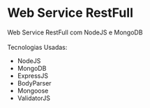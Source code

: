 # Web Service RestFull 
Web Service RestFull com NodeJS e MongoDB <br><br>
Tecnologias Usadas:
<ul>
  <li>NodeJS</li>
  <li>MongoDB</li>
  <li>ExpressJS</li>
  <li>BodyParser</li>
  <li>Mongoose</li>
  <li>ValidatorJS</li>
</ul>
